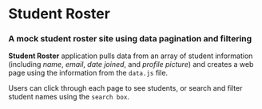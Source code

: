 # Student Roster

### A mock student roster site using data pagination and filtering 

**Student Roster** application pulls data from an array of student information (including *name*, *email*, *date joined*, and *profile picture*) and creates a web page using the information from the `data.js` file. 

Users can click through each page to see students, or search and filter student names using the `search box`. 
